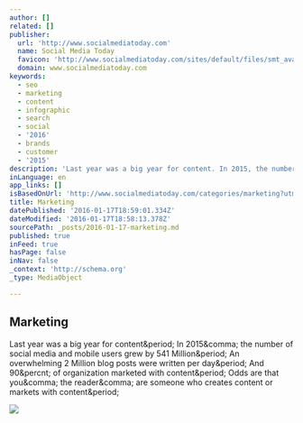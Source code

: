 ```yaml
---
author: []
related: []
publisher:
  url: 'http://www.socialmediatoday.com'
  name: Social Media Today
  favicon: 'http://www.socialmediatoday.com/sites/default/files/smt_avatar_transparent.png'
  domain: www.socialmediatoday.com
keywords:
  - seo
  - marketing
  - content
  - infographic
  - search
  - social
  - '2016'
  - brands
  - customer
  - '2015'
description: 'Last year was a big year for content. In 2015, the number of social media and mobile users grew by 541 Million. An overwhelming 2 Million blog posts were written per day. And 90% of organization marketed with content. Odds are that you, the reader, are someone who creates content or markets with content.'
inLanguage: en
app_links: []
isBasedOnUrl: 'http://www.socialmediatoday.com/categories/marketing?utm_source=http://www.socialmediatoday.com/node&utm_medium=topmenu&utm_content=marketing&utm_campaign=topmenu'
title: Marketing
datePublished: '2016-01-17T18:59:01.334Z'
dateModified: '2016-01-17T18:58:13.378Z'
sourcePath: _posts/2016-01-17-marketing.md
published: true
inFeed: true
hasPage: false
inNav: false
_context: 'http://schema.org'
_type: MediaObject

---
```

<article style=""><h1>Marketing</h1><p>Last year was a big year for content&amp;period; In 2015&amp;comma; the number of social media and mobile users grew by 541 Million&amp;period; An overwhelming 2 Million blog posts were written per day&amp;period; And 90&amp;percnt; of organization marketed with content&amp;period; Odds are that you&amp;comma; the reader&amp;comma; are someone who creates content or markets with content&amp;period;</p><img src="http://www.socialmediatoday.com/sites/default/files/styles/featured-medium-250x150/public/post_main_images/resource-ig-dec.jpg?itok=-bFRw8ux" /></article>